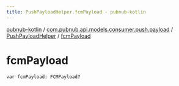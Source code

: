 ```yaml
---
title: PushPayloadHelper.fcmPayload - pubnub-kotlin
---
```


[pubnub-kotlin](../../index.html) / [com.pubnub.api.models.consumer.push.payload](../index.html) / [PushPayloadHelper](index.html) / [fcmPayload](./fcm-payload.html)

# fcmPayload

`var fcmPayload: FCMPayload?`